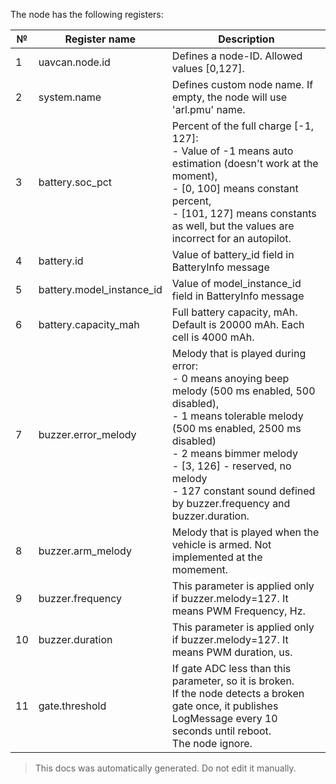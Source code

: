 The node has the following registers:

| №  | Register name           | Description |
| -- | ----------------------- | ----------- |
|  1 | uavcan.node.id          | Defines a node-ID. Allowed values [0,127]. |
|  2 | system.name             | Defines custom node name. If empty, the node will use 'arl.pmu' name. |
|  3 | battery.soc_pct         | Percent of the full charge [-1, 127]: </br> - Value of -1 means auto estimation (doesn't work at the moment), </br> - [0, 100] means constant percent, </br> - [101, 127] means constants as well, but the values are incorrect for an autopilot. |
|  4 | battery.id              | Value of battery_id field in BatteryInfo message |
|  5 | battery.model_instance_id | Value of model_instance_id field in BatteryInfo message |
|  6 | battery.capacity_mah    | Full battery capacity, mAh. Default is 20000 mAh. Each cell is 4000 mAh. |
|  7 | buzzer.error_melody     | Melody that is played during error: </br> - 0 means anoying beep melody (500 ms enabled, 500 disabled),</br>- 1 means tolerable melody (500 ms enabled, 2500 ms disabled) </br>- 2 means bimmer melody </br>- [3, 126] - reserved, no melody </br>- 127 constant sound defined by buzzer.frequency and buzzer.duration. |
|  8 | buzzer.arm_melody       | Melody that is played when the vehicle is armed. Not implemented at the momement. |
|  9 | buzzer.frequency        | This parameter is applied only if buzzer.melody=127. It means PWM Frequency, Hz. |
|  10 | buzzer.duration         | This parameter is applied only if buzzer.melody=127. It means PWM duration, us. |
|  11 | gate.threshold          | If gate ADC less than this parameter, so it is broken.</br>If the node detects a broken gate once, it publishes LogMessage every 10 seconds until reboot.</br>The node ignore. |

> This docs was automatically generated. Do not edit it manually.

